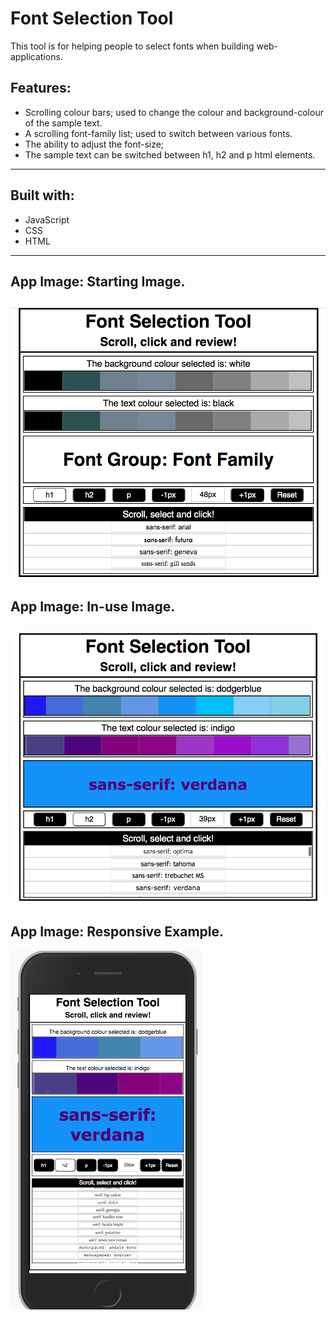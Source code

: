 # Font Selection Tool

This tool is for helping people to select fonts when building web-applications.

## Features:
* Scrolling colour bars; used to change the colour and background-colour of the sample text.
* A scrolling font-family list; used to switch between various fonts.
* The ability to adjust the font-size;
* The sample text can be switched between h1, h2 and p html elements.
---
## Built with:
* JavaScript
* CSS
* HTML
---
## App Image: Starting Image.
![Starter View](images/readme_app_pic_1.png)
---
## App Image: In-use Image.
![In-use View](images/readme_app_pic_2.png)
---
## App Image: Responsive Example.
![Responsive Example](images/readme_app_pic_3.png)
